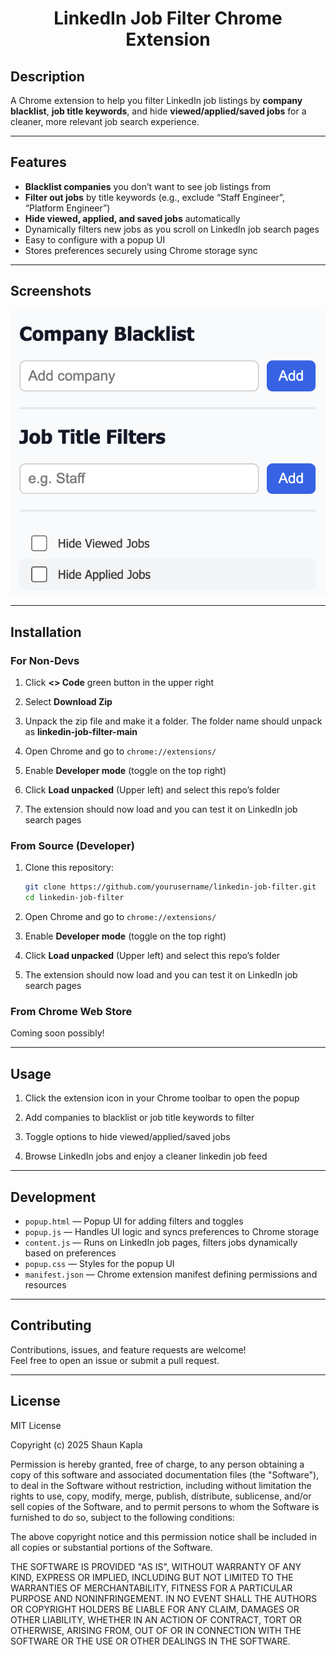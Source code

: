 <h1 align="center">LinkedIn Job Filter Chrome Extension</h1>

## Description

A Chrome extension to help you filter LinkedIn job listings by **company blacklist**, **job title keywords**, and hide **viewed/applied/saved jobs** for a cleaner, more relevant job search experience.

---

## Features

- **Blacklist companies** you don’t want to see job listings from
- **Filter out jobs** by title keywords (e.g., exclude “Staff Engineer”, “Platform Engineer”)
- **Hide viewed, applied, and saved jobs** automatically
- Dynamically filters new jobs as you scroll on LinkedIn job search pages
- Easy to configure with a popup UI
- Stores preferences securely using Chrome storage sync

---

## Screenshots

![What it looks like](Job-Filter-README-Image.png)

---

## Installation

### For Non-Devs

1. Click **<> Code** green button in the upper right

2. Select **Download Zip**

3. Unpack the zip file and make it a folder. The folder name should unpack as **linkedin-job-filter-main**

4. Open Chrome and go to `chrome://extensions/`

5. Enable **Developer mode** (toggle on the top right)

6. Click **Load unpacked** (Upper left) and select this repo’s folder

7. The extension should now load and you can test it on LinkedIn job search pages

### From Source (Developer)

1. Clone this repository:

   ```bash
   git clone https://github.com/yourusername/linkedin-job-filter.git
   cd linkedin-job-filter
   ```

2. Open Chrome and go to `chrome://extensions/`

3. Enable **Developer mode** (toggle on the top right)

4. Click **Load unpacked** (Upper left) and select this repo’s folder

5. The extension should now load and you can test it on LinkedIn job search pages

### From Chrome Web Store

Coming soon possibly!

---

## Usage

1. Click the extension icon in your Chrome toolbar to open the popup

2. Add companies to blacklist or job title keywords to filter

3. Toggle options to hide viewed/applied/saved jobs

4. Browse LinkedIn jobs and enjoy a cleaner linkedin job feed

---

## Development

- `popup.html` — Popup UI for adding filters and toggles
- `popup.js` — Handles UI logic and syncs preferences to Chrome storage
- `content.js` — Runs on LinkedIn job pages, filters jobs dynamically based on preferences
- `popup.css` — Styles for the popup UI
- `manifest.json` — Chrome extension manifest defining permissions and resources

---

## Contributing

Contributions, issues, and feature requests are welcome!  
Feel free to open an issue or submit a pull request.

---

## License

MIT License

Copyright (c) 2025 Shaun Kapla

Permission is hereby granted, free of charge, to any person obtaining a copy
of this software and associated documentation files (the "Software"), to deal
in the Software without restriction, including without limitation the rights
to use, copy, modify, merge, publish, distribute, sublicense, and/or sell
copies of the Software, and to permit persons to whom the Software is
furnished to do so, subject to the following conditions:

The above copyright notice and this permission notice shall be included in all
copies or substantial portions of the Software.

THE SOFTWARE IS PROVIDED "AS IS", WITHOUT WARRANTY OF ANY KIND, EXPRESS OR
IMPLIED, INCLUDING BUT NOT LIMITED TO THE WARRANTIES OF MERCHANTABILITY,
FITNESS FOR A PARTICULAR PURPOSE AND NONINFRINGEMENT. IN NO EVENT SHALL THE
AUTHORS OR COPYRIGHT HOLDERS BE LIABLE FOR ANY CLAIM, DAMAGES OR OTHER
LIABILITY, WHETHER IN AN ACTION OF CONTRACT, TORT OR OTHERWISE, ARISING FROM,
OUT OF OR IN CONNECTION WITH THE SOFTWARE OR THE USE OR OTHER DEALINGS IN THE
SOFTWARE.
